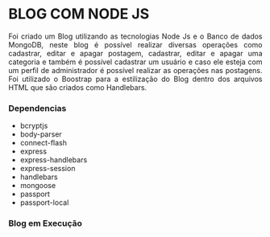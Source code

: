 # BLOG COM NODE JS

<p align="justify">
Foi criado um Blog utilizando as tecnologias Node Js e o Banco de dados MongoDB, neste blog é possível realizar diversas operações como cadastrar, editar e apagar postagem, cadastrar, editar e apagar uma categoria e também é possível cadastrar um usuário e caso ele esteja com um perfil de administrador é possível realizar as operações nas postagens. Foi utilizado o Boostrap para a estilização do Blog dentro dos arquivos HTML que são criados como Handlebars.
</p>


<h3>Dependencias</h3>

- bcryptjs
- body-parser
- connect-flash
- express
- express-handlebars
- express-session
- handlebars
- mongoose
- passport
- passport-local


<h3>Blog em Execução</h3>
